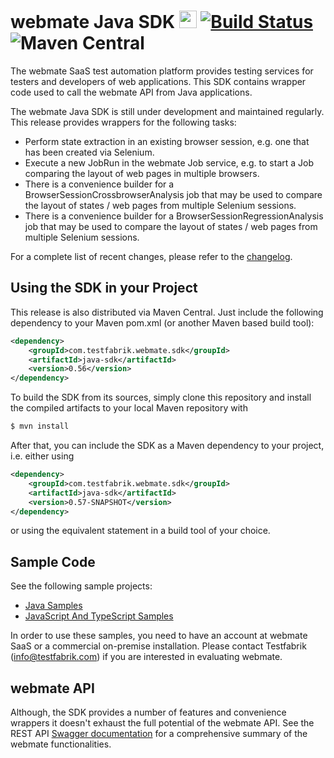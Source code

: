 # webmate Java SDK <img src="https://avatars.githubusercontent.com/u/13346605" alt="webmate logo" width="28"/> [![Build Status](https://travis-ci.com/webmate-io/webmate-sdk-java.svg?branch=master)](https://travis-ci.com/webmate-io/webmate-sdk-java) ![Maven Central](https://img.shields.io/maven-central/v/com.testfabrik.webmate.sdk/java-sdk)

The webmate SaaS test automation platform provides testing services for testers and developers of web applications.
This SDK contains wrapper code used to call the webmate API from Java applications.

The webmate Java SDK is still under development and maintained regularly.
This release provides wrappers for the following tasks:

* Perform state extraction in an existing browser session, e.g. one that has been created via Selenium.
* Execute a new JobRun in the webmate Job service, e.g. to start a Job comparing the layout of web pages in multiple browsers.
* There is a convenience builder for a BrowserSessionCrossbrowserAnalysis job that may be used to compare the layout of states / web pages from multiple Selenium sessions.
* There is a convenience builder for a BrowserSessionRegressionAnalysis job that may be used to compare the layout of states / web pages from multiple Selenium sessions.

For a complete list of recent changes, please refer to the [changelog](CHANGES.md).


## Using the SDK in your Project

This release is also distributed via Maven Central. Just include the following dependency to your Maven pom.xml (or another Maven based build tool):

```xml
<dependency>
    <groupId>com.testfabrik.webmate.sdk</groupId>
    <artifactId>java-sdk</artifactId>
    <version>0.56</version>
</dependency>
```

To build the SDK from its sources, simply clone this repository and
install the compiled artifacts to your local Maven repository with

```bash
$ mvn install
```

After that, you can include the SDK as a Maven dependency to your project, i.e. either using

```xml
<dependency>
    <groupId>com.testfabrik.webmate.sdk</groupId>
    <artifactId>java-sdk</artifactId>
    <version>0.57-SNAPSHOT</version>
</dependency>
```

or using the equivalent statement in a build tool of your choice. 


## Sample Code

See the following sample projects:
* [Java Samples](https://github.com/webmate-io/webmate-sdk-samples)
* [JavaScript And TypeScript Samples](https://github.com/webmate-io/webmate-sdk-js-samples)

In order to use these samples, you need to have an account at webmate SaaS or a commercial on-premise installation.
Please contact Testfabrik (info@testfabrik.com) if you are interested in evaluating webmate.


## webmate API

Although, the SDK provides a number of features and convenience wrappers it doesn't exhaust the full potential of the webmate API.
See the REST API [Swagger documentation](https://app.webmate.io/api/swagger) for a comprehensive summary of the webmate functionalities.
